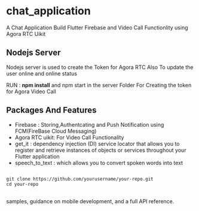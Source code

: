 # chat_application

A Chat Application Build Flutter Firebase and Video Call Functionlity using Agora RTC Uikit

## Nodejs Server

Nodejs server is used to create the Token for Agora RTC Also To update the user online and online status

RUN : <strong>npm install</strong> and npm start in the server Folder For Creating the token for Agora Video Call

## Packages And Features
 <ul>
     <li>Firebase : Storing,Authentcating and Push Notification using FCM(FireBase Cloud Messaging)</li>
     <li>Agora RTC uikit: For Video Call Functionality</li>
     <li>get_it : dependency injection (DI) service locator that allows you to register and retrieve instances of objects or services throughout your Flutter application</li>
     <li>speech_to_text : which allows you to convert spoken words into text</li>
     
 </ul>

<pre>
<code>
git clone https://github.com/yourusername/your-repo.git
cd your-repo
</code>
</pre>


samples, guidance on mobile development, and a full API reference.
